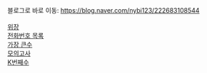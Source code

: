 블로그로 바로 이동: https://blog.naver.com/nybi123/222683108544</br>
</br>[위장
](https://blog.naver.com/PostView.naver?blogId=nybi123&logNo=222683108544&categoryNo=28&parentCategoryNo=0&viewDate=&currentPage=1&postListTopCurrentPage=&from=postList)
</br>[전화번호 목록
](https://blog.naver.com/PostView.naver?blogId=nybi123&logNo=222680066722&categoryNo=28&parentCategoryNo=0&viewDate=&currentPage=1&postListTopCurrentPage=&from=postList)
</br>[가장 큰수
](https://blog.naver.com/PostView.naver?blogId=nybi123&logNo=222672786511&categoryNo=28&parentCategoryNo=0&viewDate=&currentPage=1&postListTopCurrentPage=&from=postList)
</br>[모의고사
](https://blog.naver.com/PostView.naver?blogId=nybi123&logNo=222671003893&categoryNo=28&parentCategoryNo=0&viewDate=&currentPage=1&postListTopCurrentPage=&from=postList)
</br>[K번째수
](https://blog.naver.com/PostView.naver?blogId=nybi123&logNo=222670095410&categoryNo=28&parentCategoryNo=0&viewDate=&currentPage=1&postListTopCurrentPage=&from=postList)
